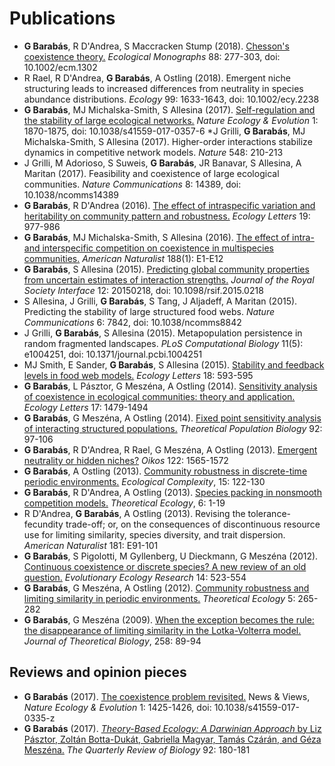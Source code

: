 Publications
============

* **G Barabás**, R D'Andrea, S Maccracken Stump (2018). [Chesson's coexistence theory.](./publications/chesson_final.pdf) *Ecological Monographs* 88: 277-303, doi: 10.1002/ecm.1302
* R Rael, R D'Andrea, **G Barabás**, A Ostling (2018). Emergent niche structuring leads to increased differences from neutrality in species abundance distributions. *Ecology* 99: 1633-1643, doi: 10.1002/ecy.2238
* **G Barabás**, MJ Michalska-Smith, S Allesina (2017). [Self-regulation and the stability of large ecological networks.](./publications/diagonal_final.pdf) *Nature Ecology & Evolution* 1: 1870-1875, doi: 10.1038/s41559-017-0357-6
*J Grilli, **G Barabás**, MJ Michalska-Smith, S Allesina (2017). Higher-order interactions stabilize dynamics in competitive network models. *Nature* 548: 210-213
* J Grilli, M Adorioso, S Suweis, **G Barabás**, JR Banavar, S Allesina, A Maritan (2017). Feasibility and coexistence of large ecological communities. *Nature Communications* 8: 14389, doi: 10.1038/ncomms14389
* **G Barabás**, R D'Andrea (2016). [The effect of intraspecific variation and heritability on community pattern and robustness.](./publications/intravar_final.pdf) *Ecology Letters* 19: 977-986
* **G Barabás**, MJ Michalska-Smith, S Allesina (2016). [The effect of intra- and interspecific competition on coexistence in multispecies communities.](./publications/intrainter_final.pdf) *American Naturalist* 188(1): E1-E12
* **G Barabás**, S Allesina (2015). [Predicting global community properties from uncertain estimates of interaction strengths.](./publications/binnedmatrix_final.pdf) *Journal of the Royal Society Interface* 12: 20150218, doi: 10.1098/rsif.2015.0218
* S Allesina, J Grilli, **G Barabás**, S Tang, J Aljadeff, A Maritan (2015). Predicting the stability of large structured food webs. *Nature Communications* 6: 7842, doi: 10.1038/ncomms8842
* J Grilli, **G Barabás**, S Allesina (2015). Metapopulation persistence in random fragmented landscapes. *PLoS Computational Biology* 11(5): e1004251, doi: 10.1371/journal.pcbi.1004251
* MJ Smith, E Sander, **G Barabás**, S Allesina (2015). [Stability and feedback levels in food web models.](./publications/neutelcomment_final.pdf) *Ecology Letters* 18: 593-595
* **G Barabás**, L Pásztor, G Meszéna, A Ostling (2014). [Sensitivity analysis of coexistence in ecological communities: theory and application.](./publications/cwsa_final.pdf) *Ecology Letters* 17: 1479-1494
* **G Barabás**, G Meszéna, A Ostling (2014). [Fixed point sensitivity analysis of interacting structured populations.](./publications/structrob_final.pdf) *Theoretical Population Biology* 92: 97-106
* **G Barabás**, R D'Andrea, R Rael, G Meszéna, A Ostling (2013). [Emergent neutrality or hidden niches?](./publications/vergnon_final.pdf) *Oikos* 122: 1565-1572
* **G Barabás**, A Ostling (2013). [Community robustness in discrete-time periodic environments.](./publications/disc_final.pdf) *Ecological Complexity*, 15: 122-130
* **G Barabás**, R D'Andrea, A Ostling (2013). [Species packing in nonsmooth competition models.](./publications/kinky_final.pdf) *Theoretical Ecology*, 6: 1-19
* R D'Andrea, **G Barabás**, A Ostling (2013). Revising the tolerance-fecundity trade-off; or, on the consequences of discontinuous resource use for limiting similarity, species diversity, and trait dispersion. *American Naturalist* 181: E91-101
* **G Barabás**, S Pigolotti, M Gyllenberg, U Dieckmann, G Meszéna (2012). [Continuous coexistence or discrete species? A new review of an old question.](./publications/contcoex_final.pdf) *Evolutionary Ecology Research* 14: 523-554
* **G Barabás**, G Meszéna, A Ostling (2012). [Community robustness and limiting similarity in periodic environments.](./publications/cycle_final.pdf) *Theoretical Ecology* 5: 265-282
* **G Barabás**, G Meszéna (2009). [When the exception becomes the rule: the disappearance of limiting similarity in the Lotka-Volterra model.](./publications/packing_final.pdf) *Journal of Theoretical Biology*, 258: 89-94

Reviews and opinion pieces
--------------------------

* **G Barabás** (2017). [The coexistence problem revisited.](./publications/news_and_views.pdf) News & Views, *Nature Ecology & Evolution* 1: 1425-1426, doi: 10.1038/s41559-017-0335-z
* **G Barabás** (2017). [*Theory-Based Ecology: A Darwinian Approach* by Liz Pásztor, Zoltán Botta-Dukát, Gabriella Magyar, Tamás Czárán, and Géza Meszéna.](./publications/review.pdf) *The Quarterly Review of Biology* 92: 180-181
